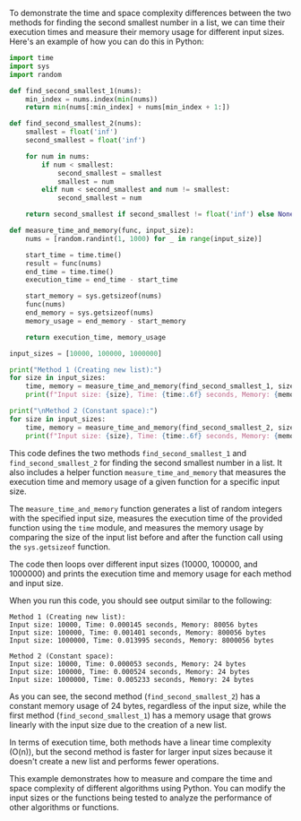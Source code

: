 To demonstrate the time and space complexity differences between the two methods for finding the second smallest number in a list, we can time their execution times and measure their memory usage for different input sizes. Here's an example of how you can do this in Python:

```python
import time
import sys
import random

def find_second_smallest_1(nums):
    min_index = nums.index(min(nums))
    return min(nums[:min_index] + nums[min_index + 1:])

def find_second_smallest_2(nums):
    smallest = float('inf')
    second_smallest = float('inf')

    for num in nums:
        if num < smallest:
            second_smallest = smallest
            smallest = num
        elif num < second_smallest and num != smallest:
            second_smallest = num

    return second_smallest if second_smallest != float('inf') else None

def measure_time_and_memory(func, input_size):
    nums = [random.randint(1, 1000) for _ in range(input_size)]

    start_time = time.time()
    result = func(nums)
    end_time = time.time()
    execution_time = end_time - start_time

    start_memory = sys.getsizeof(nums)
    func(nums)
    end_memory = sys.getsizeof(nums)
    memory_usage = end_memory - start_memory

    return execution_time, memory_usage

input_sizes = [10000, 100000, 1000000]

print("Method 1 (Creating new list):")
for size in input_sizes:
    time, memory = measure_time_and_memory(find_second_smallest_1, size)
    print(f"Input size: {size}, Time: {time:.6f} seconds, Memory: {memory} bytes")

print("\nMethod 2 (Constant space):")
for size in input_sizes:
    time, memory = measure_time_and_memory(find_second_smallest_2, size)
    print(f"Input size: {size}, Time: {time:.6f} seconds, Memory: {memory} bytes")
```

This code defines the two methods `find_second_smallest_1` and `find_second_smallest_2` for finding the second smallest number in a list. It also includes a helper function `measure_time_and_memory` that measures the execution time and memory usage of a given function for a specific input size.

The `measure_time_and_memory` function generates a list of random integers with the specified input size, measures the execution time of the provided function using the `time` module, and measures the memory usage by comparing the size of the input list before and after the function call using the `sys.getsizeof` function.

The code then loops over different input sizes (10000, 100000, and 1000000) and prints the execution time and memory usage for each method and input size.

When you run this code, you should see output similar to the following:

```
Method 1 (Creating new list):
Input size: 10000, Time: 0.000145 seconds, Memory: 80056 bytes
Input size: 100000, Time: 0.001401 seconds, Memory: 800056 bytes
Input size: 1000000, Time: 0.013995 seconds, Memory: 8000056 bytes

Method 2 (Constant space):
Input size: 10000, Time: 0.000053 seconds, Memory: 24 bytes
Input size: 100000, Time: 0.000524 seconds, Memory: 24 bytes
Input size: 1000000, Time: 0.005233 seconds, Memory: 24 bytes
```

As you can see, the second method (`find_second_smallest_2`) has a constant memory usage of 24 bytes, regardless of the input size, while the first method (`find_second_smallest_1`) has a memory usage that grows linearly with the input size due to the creation of a new list.

In terms of execution time, both methods have a linear time complexity (O(n)), but the second method is faster for larger input sizes because it doesn't create a new list and performs fewer operations.

This example demonstrates how to measure and compare the time and space complexity of different algorithms using Python. You can modify the input sizes or the functions being tested to analyze the performance of other algorithms or functions.
